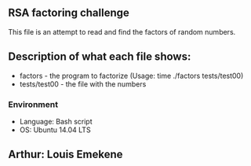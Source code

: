 ## RSA factoring challenge

This file is an attempt to read and find the factors of random numbers.

## Description of what each file shows:
* factors - the program to factorize (Usage: time ./factors tests/test00)
* tests/test00 - the file with the numbers
### Environment
* Language: Bash script
* OS: Ubuntu 14.04 LTS

## Arthur: Louis Emekene